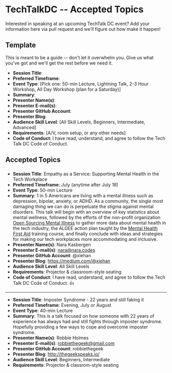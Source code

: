 # TechTalkDC -- Accepted Topics
Interested in speaking at an upcoming TechTalk DC event? Add your information here via pull request and we'll figure out how make it happen!

## Template
This is meant to be a guide -- don't let it overwhelm you. Give us what you've got and we'll get the rest before we need it.


 * **Session Title**:  
 * **Preferred Timeframe**:  
 * **Event Type**: [Pick one: 50-min Lecture, Lightning Talk, 2-3 Hour Workshop, All Day Workshop (plan for a Saturday)]
 * **Summary**:
 * **Presenter Name(s)**:
 * **Presenter E-mail(s)**:
 * **Presenter GitHub Account**:
 * **Presenter Blog**:
 * **Audience Skill Level**: [All Skill Levels, Beginners, Intermediate, Advanced]
 * **Requirements**: [A/V, room setup, or any other needs]
 * **Code of Conduct**: I have read, understand, and agree to follow the Tech Talk DC Code of Conduct.

## Accepted Topics

###

 * **Session Title**: Empathy as a Service: Supporting Mental Health in the Tech Workplace
 * **Preferred Timeframe**: July (anytime after July 18)
 * **Event Type**: 50-min Lecture
 * **Summary**: 1 in 5 Americans are living with a mental illness such as depression, bipolar, anxiety, or ADHD. As a community, the single most damaging thing we can do is perpetuate the stigma against mental disorders. This talk will begin with an overview of key statistics about mental wellness, followed by the efforts of the non-profit organization [Open Sourcing Mental Illness](https://osmihelp.org) to gather more data about mental health in the tech industry, the ALGEE action plan taught by the [Mental Health First Aid](https://www.mentalhealthfirstaid.org/) training course, and finally conclude with ideas and strategies for making our tech workplaces more accommodating and inclusive.
 * **Presenter Name(s)**: Nara Kasbergen
 * **Presenter E-mail(s)**: nara@nara.codes
 * **Presenter GitHub Account**: @xiehan
 * **Presenter Blog**: https://medium.com/@xiehan
 * **Audience Skill Level**: All Skill Levels
 * **Requirements**: Projector & classroom-style seating
 * **Code of Conduct**: I have read, understand, and agree to follow the Tech Talk DC Code of Conduct. 👍

------------------------------

 * **Session Title**: Imposter Syndrome - 22 years and still faking it
 * **Preferred Timeframe**:  Evening, July or August 
 * **Event Type**: 40-min Lecture
 * **Summary**: This is a talk focused on how someone with 22 years of experience has always had and still fights through imposter syndrome. Hopefully providing a few ways to cope and overcome imposter syndrome.
 * **Presenter Name(s)**: Robbie Holmes
 * **Presenter E-mail(s)**: robbiethegeek@gmail.com
 * **Presenter GitHub Account**: robbiethegeek
 * **Presenter Blog**: http://thegeekspeaks.io/
 * **Audience Skill Level**: Beginners, Intermediate
 * **Requirements**: Projector & classrom-style seating

